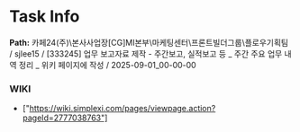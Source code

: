 # Task Info

**Path:** 카페24(주)\본사사업장\[CG]MI본부\마케팅센터\프론트빌더그룹\플로우기획팀 / sjlee15 / [333245] 업무 보고자료 제작 - 주간보고, 실적보고 등 _ 주간 주요 업무 내역 정리 _ 위키 페이지에 작성 / 2025-09-01_00-00-00

### WIKI
- ["https://wiki.simplexi.com/pages/viewpage.action?pageId=2777038763"]

